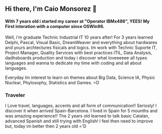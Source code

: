 ## Hi there, I'm Caio Monsorez  👋

#### With 7 years old i started my career at "Operator IBMx486", YEES! My First interation with a computer since OSWin96. 
Well, i'm graduate Technic Industrial IT 10 years after! For 3 years learned Delphi, Pascal, Visual Basic, DreamWeaver and everything about hardwares and yours archtectures fisicals and logics.
Im work with Technic Suporte IT, Project Manager, Quality Services with best practices ITIL, Data Analysis, dadhsboards production
and today i discover what loveeeeee all types languages and wanna to dedicate my time with coding and all about languages.

Everyday Im interest to learn on themes about Big Data, Science IA, Physic Nuclear, Phylosophy, Statistics and Games. =D

### Traveler

I Love travel, languages, accents and all form of communication!! Seriosly! I discover it when arrived Spain-Barcelona. I lived in Spain for 5 mounths and was amazing experience!! 
The 2 years old learned to talk basic Catalan, advanced Spanish and still trying with English! I feel then need to improve but, today im better then 2 years old ='D

<!--
**CaioMonsorez/CaioMonsorez** is a ✨ _special_ ✨ repository because its `README.md` (this file) appears on your GitHub profile.

- 🔭 I’m currently working on my personal project ITBOOK
- 🌱 I’m currently learning JavaScript, CSS, MySQL, HTML and Bootstrap 4
- 👯 I’m looking to collaborate on HTML, CSS and Bootstrap 4
- 🤔 I’m looking for help with Python and Django

